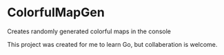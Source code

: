 # ColorfulMapGen
Creates randomly generated colorful maps in the console

This project was created for me to learn Go, but collaberation is welcome.
